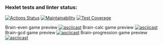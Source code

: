 ### Hexlet tests and linter status:
[![Actions Status](https://github.com/rmanzman/frontend-project-44/workflows/hexlet-check/badge.svg)](https://github.com/rmanzman/frontend-project-44/actions)
[![Maintainability](https://api.codeclimate.com/v1/badges/5d021fa64382d03d0e2b/maintainability)](https://codeclimate.com/github/rmanzman/frontend-project-44/maintainability)
[![Test Coverage](https://api.codeclimate.com/v1/badges/5d021fa64382d03d0e2b/test_coverage)](https://codeclimate.com/github/rmanzman/frontend-project-44/test_coverage)

Brain-even game preview
[![asciicast](https://asciinema.org/a/q5owqqjZYy8xVcG2cKCMANro2.svg)](https://asciinema.org/a/q5owqqjZYy8xVcG2cKCMANro2)
Brain-calc game preview
[![asciicast](https://asciinema.org/a/Uw1cKjoLLPuSC2HOMjvEMCDyj.svg)](https://asciinema.org/a/Uw1cKjoLLPuSC2HOMjvEMCDyj)
Brain-gcd game preview
[![asciicast](https://asciinema.org/a/0ZF9E9zRl5L7Kl2ryca6AXEib.svg)](https://asciinema.org/a/0ZF9E9zRl5L7Kl2ryca6AXEib)
Brain-progression game preview
[![asciicast](https://asciinema.org/a/DBq25X52G2ulY8xqgYk0COHXG.svg)](https://asciinema.org/a/DBq25X52G2ulY8xqgYk0COHXG)